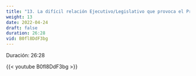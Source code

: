 ```yaml
---
title: "13. La difícil relación Ejecutivo/Legislativo que provoca el Presupuesto"
weight: 13
date: 2022-04-24
draft: false
duration: 26:28
vid: B0fl8DdF3bg
---
```


Duración: 26:28

{{< youtube B0fl8DdF3bg >}}

